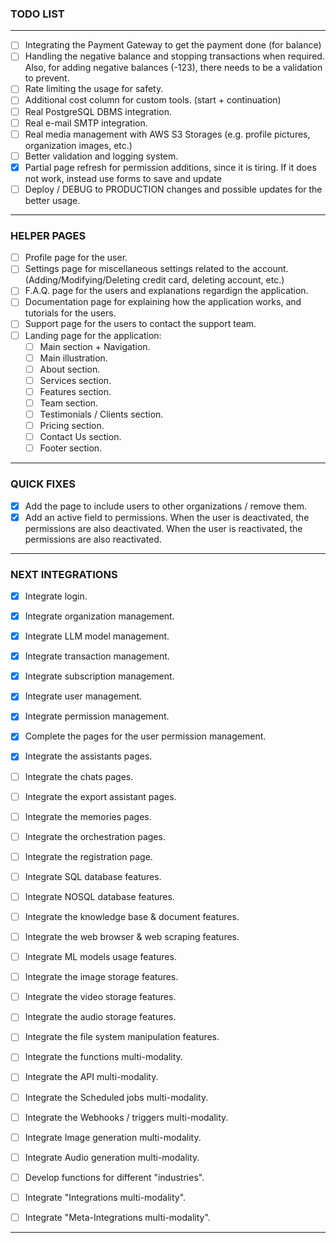 
### TODO LIST

---

- [ ] Integrating the Payment Gateway to get the payment done (for balance)
- [ ] Handling the negative balance and stopping transactions when required. Also, for adding negative balances (-123), there needs to be a validation to prevent.
- [ ] Rate limiting the usage for safety.
- [ ] Additional cost column for custom tools. (start + continuation)
- [ ] Real PostgreSQL DBMS integration.
- [ ] Real e-mail SMTP integration.
- [ ] Real media management with AWS S3 Storages (e.g. profile pictures, organization images, etc.)
- [ ] Better validation and logging system.
- [X] Partial page refresh for permission additions, since it is tiring. If it does not work, instead use forms to save and update
- [ ] Deploy / DEBUG to PRODUCTION changes and possible updates for the better usage.

---

### HELPER PAGES

- [ ] Profile page for the user.
- [ ] Settings page for miscellaneous settings related to the account. (Adding/Modifying/Deleting credit card, deleting account, etc.)
- [ ] F.A.Q. page for the users and explanations regardign the application.
- [ ] Documentation page for explaining how the application works, and tutorials for the users.
- [ ] Support page for the users to contact the support team.
- [ ] Landing page for the application:
  - [ ] Main section + Navigation.
  - [ ] Main illustration.
  - [ ] About section.
  - [ ] Services section.
  - [ ] Features section.
  - [ ] Team section.
  - [ ] Testimonials / Clients section.
  - [ ] Pricing section.
  - [ ] Contact Us section.
  - [ ] Footer section.

---

### QUICK FIXES

- [X] Add the page to include users to other organizations / remove them.
- [X] Add an active field to permissions. When the user is deactivated, the permissions are also deactivated. When the user is reactivated, the permissions are also reactivated.

---

### NEXT INTEGRATIONS

- [X] Integrate login.
- [X] Integrate organization management.
- [X] Integrate LLM model management.
- [X] Integrate transaction management.
- [X] Integrate subscription management.
- [X] Integrate user management.
- [X] Integrate permission management.
- [X] Complete the pages for the user permission management.
- [X] Integrate the assistants pages.
- [ ] Integrate the chats pages.
- [ ] Integrate the export assistant pages.
- [ ] Integrate the memories pages.
- [ ] Integrate the orchestration pages.
- [ ] Integrate the registration page.

- [ ] Integrate SQL database features.
- [ ] Integrate NOSQL database features.
- [ ] Integrate the knowledge base & document features.
- [ ] Integrate the web browser & web scraping features.
- [ ] Integrate ML models usage features.
- [ ] Integrate the image storage features.
- [ ] Integrate the video storage features.
- [ ] Integrate the audio storage features.
- [ ] Integrate the file system manipulation features.

- [ ] Integrate the functions multi-modality.
- [ ] Integrate the API multi-modality.
- [ ] Integrate the Scheduled jobs multi-modality.
- [ ] Integrate the Webhooks / triggers multi-modality.
- [ ] Integrate Image generation multi-modality.
- [ ] Integrate Audio generation multi-modality.

- [ ] Develop functions for different "industries".
- [ ] Integrate "Integrations multi-modality".
- [ ] Integrate "Meta-Integrations multi-modality".
---
